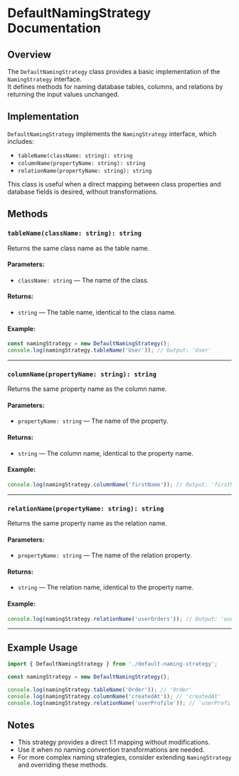 # DefaultNamingStrategy Documentation

## Overview

The `DefaultNamingStrategy` class provides a basic implementation of the `NamingStrategy` interface.  
It defines methods for naming database tables, columns, and relations by returning the input values unchanged.

## Implementation

`DefaultNamingStrategy` implements the `NamingStrategy` interface, which includes:
- `tableName(className: string): string`
- `columnName(propertyName: string): string`
- `relationName(propertyName: string): string`

This class is useful when a direct mapping between class properties and database fields is desired, without transformations.

## Methods

### `tableName(className: string): string`
Returns the same class name as the table name.

#### Parameters:
- `className: string` — The name of the class.

#### Returns:
- `string` — The table name, identical to the class name.

#### Example:
```typescript
const namingStrategy = new DefaultNamingStrategy();
console.log(namingStrategy.tableName('User')); // Output: 'User'
```

---

### `columnName(propertyName: string): string`
Returns the same property name as the column name.

#### Parameters:
- `propertyName: string` — The name of the property.

#### Returns:
- `string` — The column name, identical to the property name.

#### Example:
```typescript
console.log(namingStrategy.columnName('firstName')); // Output: 'firstName'
```

---

### `relationName(propertyName: string): string`
Returns the same property name as the relation name.

#### Parameters:
- `propertyName: string` — The name of the relation property.

#### Returns:
- `string` — The relation name, identical to the property name.

#### Example:
```typescript
console.log(namingStrategy.relationName('userOrders')); // Output: 'userOrders'
```

---

## Example Usage

```typescript
import { DefaultNamingStrategy } from './default-naming-strategy';

const namingStrategy = new DefaultNamingStrategy();

console.log(namingStrategy.tableName('Order')); // 'Order'
console.log(namingStrategy.columnName('createdAt')); // 'createdAt'
console.log(namingStrategy.relationName('userProfile')); // 'userProfile'
```

## Notes

- This strategy provides a direct 1:1 mapping without modifications.
- Use it when no naming convention transformations are needed.
- For more complex naming strategies, consider extending `NamingStrategy` and overriding these methods.
